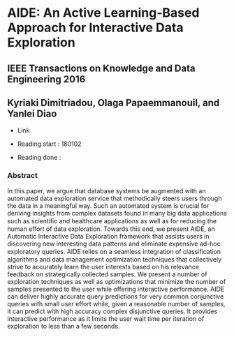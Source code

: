 # AIDE: An Active Learning-Based Approach for Interactive Data Exploration
## IEEE Transactions on Knowledge and Data Engineering 2016
## Kyriaki Dimitriadou, Olaga Papaemmanouil, and Yanlei Diao
- Link

- Reading start : 180102
- Reading done :

### Abstract

In this paper, we argue that database systems be augmented with an automated data exploration service that methodically
steers users through the data in a meaningful way. Such an automated system is crucial for deriving insights from complex datasets
found in many big data applications such as scientiﬁc and healthcare applications as well as for reducing the human effort of data
exploration. Towards this end, we present AIDE, an Automatic Interactive Data Exploration framework that assists users in discovering
new interesting data patterns and eliminate expensive ad-hoc exploratory queries. AIDE relies on a seamless integration of
classiﬁcation algorithms and data management optimization techniques that collectively strive to accurately learn the user interests
based on his relevance feedback on strategically collected samples. We present a number of exploration techniques as well as
optimizations that minimize the number of samples presented to the user while offering interactive performance. AIDE can deliver
highly accurate query predictions for very common conjunctive queries with small user effort while, given a reasonable number of
samples, it can predict with high accuracy complex disjunctive queries. It provides interactive performance as it limits the user wait time
per iteration of exploration to less than a few seconds.

